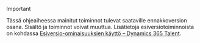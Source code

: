 > [!IMPORTANT]
> Tässä ohjeaiheessa mainitut toiminnot tulevat saataville ennakkoversion osana. Sisältö ja toiminnot voivat muuttua. Lisätietoja esiversiotoiminnoista on kohdassa [Esiversio-ominaisuuksien käyttö – Dynamics 365 Talent](../access-preview-feature.md).
